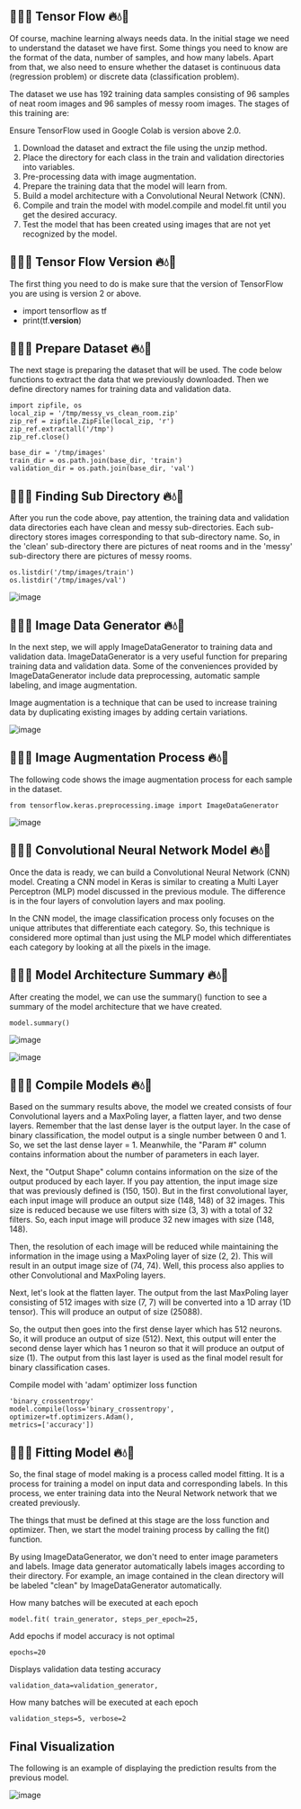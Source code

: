## 🌊💧🔥 Tensor Flow 🔥💧🌊

Of course, machine learning always needs data. In the initial stage we need to understand the dataset we have first. Some things you need to know are the format of the data, number of samples, and how many labels. Apart from that, we also need to ensure whether the dataset is continuous data (regression problem) or discrete data (classification problem).

The dataset we use has 192 training data samples consisting of 96 samples of neat room images and 96 samples of messy room images.
The stages of this training are:

Ensure TensorFlow used in Google Colab is version above 2.0.
1. Download the dataset and extract the file using the unzip method.
2. Place the directory for each class in the train and validation directories into variables.
3. Pre-processing data with image augmentation.
4. Prepare the training data that the model will learn from.
5. Build a model architecture with a Convolutional Neural Network (CNN).
6. Compile and train the model with model.compile and model.fit until you get the desired accuracy.
7. Test the model that has been created using images that are not yet recognized by the model.

## 🌊💧🔥 Tensor Flow Version 🔥💧🌊
The first thing you need to do is make sure that the version of TensorFlow you are using is version 2 or above.
- import tensorflow as tf
- print(tf.__version__)

## 🌊💧🔥 Prepare Dataset 🔥💧🌊
The next stage is preparing the dataset that will be used. The code below functions to extract the data that we previously downloaded. Then we define directory names for training data and validation data.

```
import zipfile, os
local_zip = '/tmp/messy_vs_clean_room.zip'
zip_ref = zipfile.ZipFile(local_zip, 'r')
zip_ref.extractall('/tmp')
zip_ref.close()
 
base_dir = '/tmp/images'
train_dir = os.path.join(base_dir, 'train')
validation_dir = os.path.join(base_dir, 'val')
```

## 🌊💧🔥 Finding Sub Directory 🔥💧🌊
After you run the code above, pay attention, the training data and validation data directories each have clean and messy sub-directories. Each sub-directory stores images corresponding to that sub-directory name. So, in the 'clean' sub-directory there are pictures of neat rooms and in the 'messy' sub-directory there are pictures of messy rooms.

```
os.listdir('/tmp/images/train')
os.listdir('/tmp/images/val')
```

![image](https://github.com/diantyapitaloka/Tensor-Flow/assets/147487436/46022987-b029-45fc-b6d5-c132eb87721c)


## 🌊💧🔥 Image Data Generator 🔥💧🌊
In the next step, we will apply ImageDataGenerator to training data and validation data. ImageDataGenerator is a very useful function for preparing training data and validation data. Some of the conveniences provided by ImageDataGenerator include data preprocessing, automatic sample labeling, and image augmentation.

Image augmentation is a technique that can be used to increase training data by duplicating existing images by adding certain variations. 

![image](https://github.com/diantyapitaloka/Tensor-Flow/assets/147487436/78c6137a-028c-4d45-92ff-cd6b5816d930)


## 🌊💧🔥 Image Augmentation Process 🔥💧🌊
The following code shows the image augmentation process for each sample in the dataset.
```
from tensorflow.keras.preprocessing.image import ImageDataGenerator
```
 
![image](https://github.com/diantyapitaloka/Tensor-Flow/assets/147487436/18273ad1-9124-4061-89eb-bfdf4e7c09dd)


## 🌊💧🔥 Convolutional Neural Network Model 🔥💧🌊
Once the data is ready, we can build a Convolutional Neural Network (CNN) model. Creating a CNN model in Keras is similar to creating a Multi Layer Perceptron (MLP) model discussed in the previous module. The difference is in the four layers of convolution layers and max pooling.

In the CNN model, the image classification process only focuses on the unique attributes that differentiate each category. So, this technique is considered more optimal than just using the MLP model which differentiates each category by looking at all the pixels in the image.

## 🌊💧🔥 Model Architecture Summary 🔥💧🌊
After creating the model, we can use the summary() function to see a summary of the model architecture that we have created.
```
model.summary()
```

![image](https://github.com/diantyapitaloka/Tensor-Flow/assets/147487436/a7482fc6-9cc5-428a-bd82-29d59b954625)

![image](https://github.com/diantyapitaloka/Tensor-Flow/assets/147487436/05e577bf-c313-4771-b94e-3c94623207d0)

## 🌊💧🔥 Compile Models 🔥💧🌊
Based on the summary results above, the model we created consists of four Convolutional layers and a MaxPoling layer, a flatten layer, and two dense layers. Remember that the last dense layer is the output layer. In the case of binary classification, the model output is a single number between 0 and 1. So, we set the last dense layer = 1. Meanwhile, the "Param #" column contains information about the number of parameters in each layer.

Next, the "Output Shape" column contains information on the size of the output produced by each layer. If you pay attention, the input image size that was previously defined is (150, 150). But in the first convolutional layer, each input image will produce an output size (148, 148) of 32 images. This size is reduced because we use filters with size (3, 3) with a total of 32 filters. So, each input image will produce 32 new images with size (148, 148).

Then, the resolution of each image will be reduced while maintaining the information in the image using a MaxPoling layer of size (2, 2). This will result in an output image size of (74, 74). Well, this process also applies to other Convolutional and MaxPoling layers.

Next, let's look at the flatten layer. The output from the last MaxPoling layer consisting of 512 images with size (7, 7) will be converted into a 1D array (1D tensor). This will produce an output of size (25088).

So, the output then goes into the first dense layer which has 512 neurons. So, it will produce an output of size (512). Next, this output will enter the second dense layer which has 1 neuron so that it will produce an output of size (1). The output from this last layer is used as the final model result for binary classification cases.

Compile model with 'adam' optimizer loss function
```
'binary_crossentropy'
model.compile(loss='binary_crossentropy',
optimizer=tf.optimizers.Adam(),
metrics=['accuracy'])
```

## 🌊💧🔥 Fitting Model 🔥💧🌊
So, the final stage of model making is a process called model fitting. It is a process for training a model on input data and corresponding labels. In this process, we enter training data into the Neural Network network that we created previously.

The things that must be defined at this stage are the loss function and optimizer. Then, we start the model training process by calling the fit() function.

By using ImageDataGenerator, we don't need to enter image parameters and labels. Image data generator automatically labels images according to their directory. For example, an image contained in the clean directory will be labeled "clean" by ImageDataGenerator automatically.

How many batches will be executed at each epoch
```
model.fit( train_generator, steps_per_epoch=25,
```

Add epochs if model accuracy is not optimal
```
epochs=20
```

Displays validation data testing accuracy
```
validation_data=validation_generator, 
```

How many batches will be executed at each epoch
```
validation_steps=5, verbose=2
```

## Final Visualization
The following is an example of displaying the prediction results from the previous model.

![image](https://github.com/diantyapitaloka/Tensor-Flow/assets/147487436/0e08c9f8-35c4-498d-99d8-f050e82f8898)
